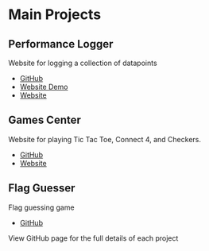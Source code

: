 # Main Projects
## Performance Logger
Website for logging a collection of datapoints
* [GitHub](https://github.com/katuta-mwila/performance-logger)
* [Website Demo](https://performance-logger-demo.vercel.app/)
* [Website](https://performance-logger.vercel.app/)
## Games Center
Website for playing Tic Tac Toe, Connect 4, and Checkers.
* [GitHub](https://github.com/katuta-mwila/GamesCenter)
* [Website](https://games-center.azurewebsites.net/)
## Flag Guesser
Flag guessing game
* [GitHub](https://github.com/katuta-mwila/Flag-Guesser)

View GitHub page for the full details of each project
